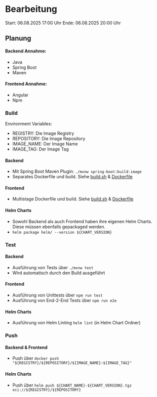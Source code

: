 # Bearbeitung

Start: 06.08.2025 17:00 Uhr
Ende: 06.08.2025 20:00 Uhr

## Planung

#### Backend Annahme:
- Java
- Spring Boot
- Maven

#### Frontend Annahme:
- Angular
- Npm

### Build

Environment Variables:
- REGISTRY: Die Image Registry
- REPOSITORY: Die Image Repository
- IMAGE_NAME: Der Image Name
- IMAGE_TAG: Der Image Tag

#### Backend
- Mit Spring Boot Maven Plugin: `./mvnw spring-boot:build-image`
- Separates Dockerfile und build. Siehe [build.sh](../backend/build.sh) & [Dockerfile](../backend/Dockerfile) 

#### Frontend
- Multistage Dockerfile und build. Siehe [build.sh](../frontend/build.sh) & [Dockerfile](../frontend/Dockerfile)

#### Helm Charts
- Sowohl Backend als auch Frontend haben ihre eigenen Helm Charts. Diese müssen ebenfalls gepackaged werden.
- `helm package helm/ --version ${CHART_VERSION}`

### Test

#### Backend
- Ausführung von Tests über `./mvnw test`
- Wird automatisch durch den Build ausgeführt

#### Frontend
- Ausführung von Unittests über `npm run test`
- Ausführung von End-2-End Tests über `npm run e2e`

#### Helm Charts
- Ausführung von Helm Linting `helm lint` (in Helm Chart Ordner)

### Push

#### Backend & Frontend
- Push über `docker push "${REGISTRY}/${REPOSITORY}/${IMAGE_NAME}:${IMAGE_TAG}"`

#### Helm Charts
- Push über `helm push ${CHART_NAME}-${CHART_VERSION}.tgz oci://${REGISTRY}/${REPOSITORY}`
